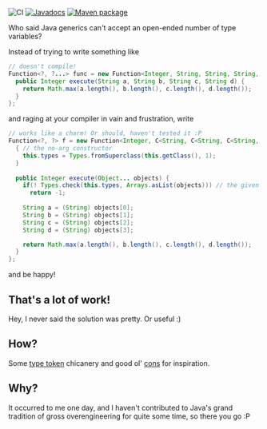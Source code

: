 ![CI](https://github.com/hanjos/genericcons/workflows/CI/badge.svg) [![Javadocs](https://img.shields.io/static/v1?label=Javadocs&message=0.4&color=informational&logo=read-the-docs)][v0.4] [![Maven package](https://img.shields.io/static/v1?label=Maven&message=0.4&color=orange&logo=apache-maven)](https://github.com/hanjos/genericcons/packages/611536)

Who said Java generics can't accept an open-ended number of type variables? 

Instead of trying to write something like

```java
// doesn't compile!
Function<?, ?...> func = new Function<Integer, String, String, String, String>() {
  public Integer execute(String a, String b, String c, String d) {
    return Math.max(a.length(), b.length(), c.length(), d.length());
  }
};
```

and raging at your compiler in vain and frustration, write

```java
// works like a charm! Or should, haven't tested it :P
Function<?, ?> f = new Function<Integer, C<String, C<String, C<String, String>>>>() {
  { // the no-arg constructor
    this.types = Types.fromSuperclass(this.getClass(), 1);
  }
  
  public Integer execute(Object... objects) {
    if(! Types.check(this.types, Arrays.asList(objects))) // the given objects don't match!
  	  return -1;
  	    
    String a = (String) objects[0];
    String b = (String) objects[1];
    String c = (String) objects[2];
    String d = (String) objects[3];

    return Math.max(a.length(), b.length(), c.length(), d.length());
  }
};
```

and be happy!


That's a lot of work!
---------------------

Hey, I never said the solution was pretty. Or useful :)


How?
----

Some [type token][1] chicanery and good ol' [cons][2] for inspiration.


Why?
----

It occurred to me one day, and I haven't contributed to Java's grand tradition of gross overengineering for quite some time, so there you go :P

[1]: http://gafter.blogspot.com/2006/12/super-type-tokens.html
[2]: http://en.wikipedia.org/wiki/Cons
[v0.1]: https://sbrubbles.org/genericcons/docs/0.1/apidocs/index.html
[v0.2]: https://sbrubbles.org/genericcons/docs/0.2/apidocs/index.html
[v0.3]: https://sbrubbles.org/genericcons/docs/0.3/apidocs/index.html
[v0.4]: https://sbrubbles.org/genericcons/docs/0.4/apidocs/index.html
